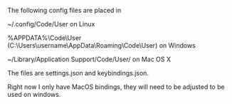 The following config files are placed in

~/.config/Code/User on Linux

%APPDATA%\Code\User (C:\Users\username\AppData\Roaming\Code\User) on Windows

~/Library/Application Support/Code/User/ on Mac OS X

The files are settings.json and keybindings.json.

Right now I only have MacOS bindings, they will need to be adjusted to be used on windows.